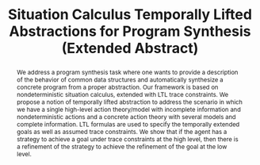 ---
layout: default
title: 'Situation Calculus <span class="nobr">Temporally Lifted Abstractions</span> for <span class="nobr">Program Synthesis</span> <span class="nobr">(Extended Abstract)</span>'
authors: <span class="nobr">Giuseppe De Giacomo</span>, <span class="nobr">Yves Lesp&eacute;rance</span>, <span class="nobr">Matteo Mancanelli</span>
publication: Workshop on Highlights of Reasoning about Actions, Planning and Reactive Synthesis
month: Oct.
year: 2024
type: conference
paper: SC_Abstractions_ExAb.pdf
doi: 
preprint: 
poster: 
code: 
abstract: "We address a program synthesis task where one wants to provide a description of the behavior of common data structures and automatically synthesize a concrete program from a proper abstraction. Our framework is based on nondeterministic situation calculus, extended with LTL trace constraints. We propose a notion of temporally lifted abstraction to address the scenario in which we have a single high-level action theory/model with incomplete information and nondeterministic actions and a concrete action theory with several models and complete information. LTL formulas are used to specify the temporally extended goals as well as assumed trace constraints. We show that if the agent has a strategy to achieve a goal under trace constraints at the high level, then there is a refinement of the strategy to achieve the refinement of the goal at the low level."
bibtex: 
ack: 
---